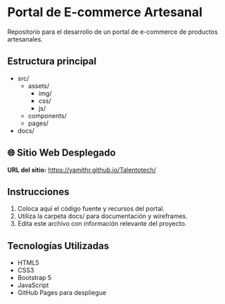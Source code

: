 # Portal de E-commerce Artesanal

Repositorio para el desarrollo de un portal de e-commerce de productos artesanales.

## Estructura principal
- src/
  - assets/
    - img/
    - css/
    - js/
  - components/
  - pages/
- docs/

## 🌐 Sitio Web Desplegado
**URL del sitio:** https://yamithr.github.io/Talentotech/

## Instrucciones
1. Coloca aquí el código fuente y recursos del portal.
2. Utiliza la carpeta docs/ para documentación y wireframes.
3. Edita este archivo con información relevante del proyecto.

## Tecnologías Utilizadas
- HTML5
- CSS3
- Bootstrap 5
- JavaScript
- GitHub Pages para despliegue
